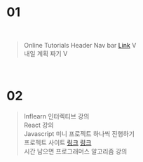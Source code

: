 # 01

<br>

> Online Tutorials Header Nav bar [Link](https://dazzling-perlman-0414ab.netlify.app/) V <br>
> 내일 계획 짜기 V

<br>

# 02 

> Inflearn 인터렉티브 강의 <br>
> React 강의 <br>
> Javascript 미니 프로젝트 하나씩 진행하기 <br>
> 프로젝트 사이트 [링크](https://devdojo.com/suhailkakar/10-projects-you-can-do-to-become-a-frontend-master) [링크](https://www.freecodecamp.org/news/javascript-projects-for-beginners/#how-to-create-a-color-flipper) <br>
> 시간 남으면 프로그래머스 알고리즘 강의
